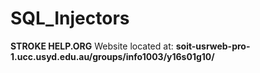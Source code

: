 # SQL_Injectors
__STROKE HELP.ORG__
Website located at: __soit-usrweb-pro-1.ucc.usyd.edu.au/groups/info1003/y16s01g10/__
